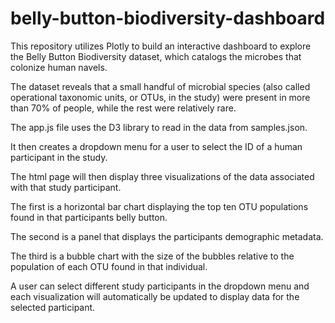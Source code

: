 # belly-button-biodiversity-dashboard

This repository utilizes Plotly to  build an interactive dashboard to explore the Belly Button Biodiversity dataset, which catalogs the microbes that colonize human navels.

The dataset reveals that a small handful of microbial species (also called operational taxonomic units, or OTUs, in the study) were present in more than 70% of people, while the rest were relatively rare.

The app.js file uses the D3 library to read in the data from samples.json.

It then creates a dropdown menu for a user to select the ID of a human participant in the study.

The html page will then display three visualizations of the data associated with that study participant.

The first is a horizontal bar chart displaying the top ten OTU populations found in that participants belly button.

The second is a panel that displays the participants demographic metadata.

The third is a bubble chart with the size of the bubbles relative to the population of each OTU found in that individual.

A user can select different study participants in the dropdown menu and each visualization will automatically be updated to display data for the selected participant.
